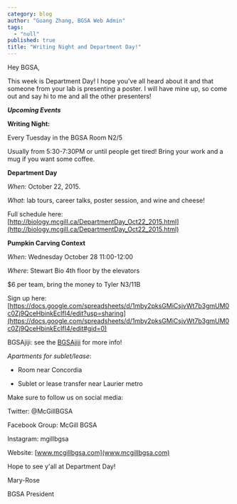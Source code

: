 ```yaml
---
category: blog
author: "Guang Zhang, BGSA Web Admin"
tags: 
  - "null"
published: true
title: "Writing Night and Department Day!"
---
```




Hey BGSA,

This week is Department Day! I hope you've all heard about it and that someone from your lab is presenting a poster.  I will have mine up, so come out and say hi to me and all the other presenters!

_**Upcoming Events**_

**Writing Night:**

Every Tuesday in the BGSA Room N2/5

Usually from 5:30-7:30PM or until people get tired!
Bring your work and a mug if you want some coffee.

**Department Day**

_When:_ October 22, 2015.

_What_: lab tours, career talks, poster session, and wine and cheese!

Full schedule here:
[http://biology.mcgill.ca/DepartmentDay_Oct22_2015.html](http://biology.mcgill.ca/DepartmentDay_Oct22_2015.html)

**Pumpkin Carving Context**

_When:_ Wednesday October 28 11:00-12:00

_Where_: Stewart Bio 4th floor by the elevators

$6 per team, bring the money to Tyler N3/11B

Sign up here: [https://docs.google.com/spreadsheets/d/1mby2pksGMiCsjvWt7b3gmUM0c0Zj9QceHbinkEcIfI4/edit?usp=sharing](https://docs.google.com/spreadsheets/d/1mby2pksGMiCsjvWt7b3gmUM0c0Zj9QceHbinkEcIfI4/edit#gid=0)


BGSAjiji: see the [BGSAjiji](https://docs.google.com/spreadsheets/d/1s9BcBibvzUni4RXZ90X5_LQtxD_19S6mxys_-VmQ1CM/edit?pli=1#gid=0) for more info!

_Apartments for sublet/lease_:

* Room near Concordia

* Sublet or lease transfer near Laurier metro

Make sure to follow us on social media:

Twitter: @McGillBGSA

Facebook Group: McGill BGSA

Instagram: mgillbgsa

Website: [www.mcgillbgsa.com](www.mcgillbgsa.com)


Hope to see y'all at Department Day!

Mary-Rose

BGSA President

